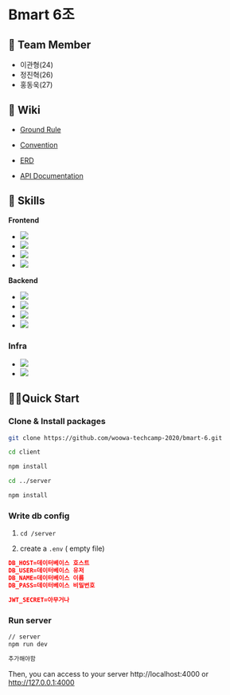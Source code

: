 # Bmart 6조

## 💑 Team Member

- 이관형(24)
- 정진혁(26)
- 홍동욱(27)

## 📖 Wiki

- [Ground Rule](https://github.com/woowa-techcamp-2020/bmart-6/wiki/Ground-Rule)
- [Convention](https://github.com/woowa-techcamp-2020/bmart-6/wiki/Convetion)

- [ERD](https://github.com/woowa-techcamp-2020/bmart-6/wiki/ERD)
- [API Documentation](https://github.com/woowa-techcamp-2020/bmart-6/wiki/API-Documentation)

## 🏅 Skills

**Frontend**

- <img src="https://img.shields.io/badge/-Typescript-blue"/>
- <img src="https://img.shields.io/badge/-React-9cf"/>
- <img src="https://img.shields.io/badge/-Styled--Components-orange"/>
- <img src="https://img.shields.io/badge/-Enthusiasm-red"/>

**Backend**

- <img src="https://img.shields.io/badge/-Javascript-yellow"/>

- <img src="https://img.shields.io/badge/-NodeJS-green"/>
- <img src="https://img.shields.io/badge/-Express-lightgrey"/>
- <img src="https://img.shields.io/badge/-MySQL-yellowgreen"/>

### Infra

- <img src="https://img.shields.io/badge/AWS-EC2-ff69b4"/>

- <img src="https://img.shields.io/badge/AWS-S3-blueviolet"/>


## 🏃‍♂️Quick Start

### Clone & Install packages

```bash
git clone https://github.com/woowa-techcamp-2020/bmart-6.git

cd client

npm install

cd ../server

npm install
```

### Write db config

1. `cd /server`

2. create a `.env` ( empty file)

```json
DB_HOST=데이터베이스 호스트
DB_USER=데이터베이스 유저
DB_NAME=데이터베이스 이름
DB_PASS=데이터베이스 비밀번호

JWT_SECRET=아무거나
```


### Run server

```bash
// server
npm run dev

추가해야함
```

Then, you can access to your server http://localhost:4000 or http://127.0.0.1:4000




### 
